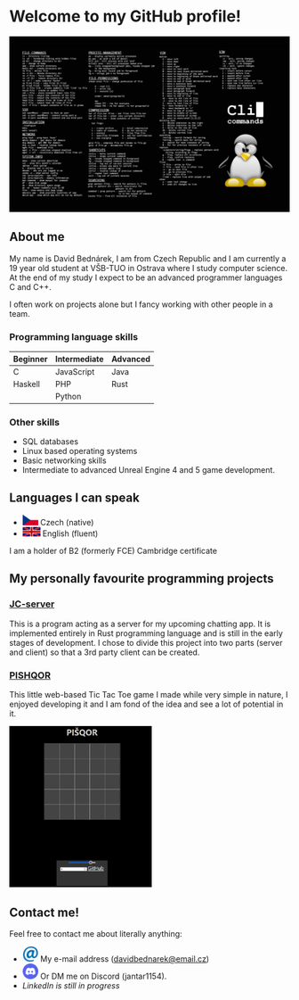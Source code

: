 # Welcome to my GitHub profile!

<img alt="profile banner image" src="banner.png">

## About me
My name is David Bednárek, I am from Czech Republic and I am currently a 19 year old student at VŠB-TUO in Ostrava where I study computer science. At the end of my study I expect to be an advanced programmer languages C and C++.

I often work on projects alone but I fancy working with other people in a team.

### Programming language skills
| Beginner    | Intermediate   | Advanced   |
|-------------|----------------|------------|
| C           | JavaScript     | Java       |
| Haskell     | PHP            | Rust       |
|             | Python         |            |

### Other skills
- SQL databases
- Linux based operating systems
- Basic networking skills
- Intermediate to advanced Unreal Engine 4 and 5 game development.

## Languages I can speak
- <img alt="czech flag" width=28 src="czech_flag.jpg"/> Czech (native)
- <img alt="flag of great britain" width=32 src="eng_flag.jpg"/> English (fluent)

I am a holder of B2 (formerly FCE) Cambridge certificate

## My personally favourite programming projects
### [JC-server](https://github.com/jantar1154/JC-server)
This is a program acting as a server for my upcoming chatting app. It is implemented entirely in Rust programming language and is still in the early stages of development. I chose to divide this project into two parts (server and client) so that a 3rd party client can be created.

### [PISHQOR](https://github.com/jantar1154/PISHQOR)
This little web-based Tic Tac Toe game I made while very simple in nature, I enjoyed developing it and I am fond of the idea and see a lot of potential in it.

<img alt="PISHQOR screenshot" width=256 src="pishqor.png" />

## Contact me!
Feel free to contact me about literally anything:
- <img width=28 src="atlogo.png"/> My e-mail address (davidbednarek@email.cz)
- <img width=28 src="dsclogo.png"/> Or DM me on Discord (jantar1154).
- *LinkedIn is still in progress*

